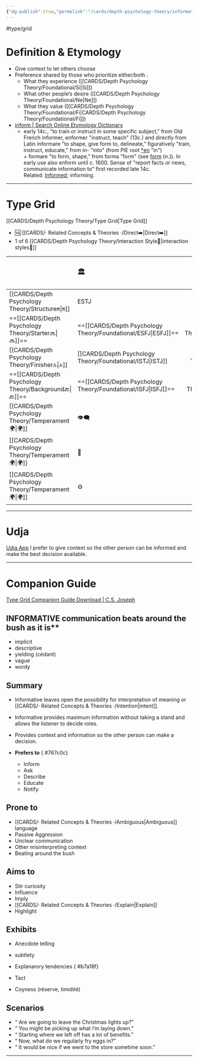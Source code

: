 ```yaml
---
{"dg-publish":true,"permalink":"/cards/depth-psychology-theory/informative/","created":"2023-01-01T13:12:17.828+01:00","updated":"2023-05-18T13:33:00.476+02:00"}
---
```


#type/grid 
# Definition & Etymology 
- Give context to let others choose 
- Preference shared by those who prioritize either/both : 
	- What they experience ([[CARDS/Depth Psychology Theory/Foundational/Si\|Si]])
	- What other people’s desire ([[CARDS/Depth Psychology Theory/Foundational/Ne\|Ne]])
	- What they value ([[CARDS/Depth Psychology Theory/Foundational/Fi\|CARDS/Depth Psychology Theory/Foundational/Fi]])
- [inform | Search Online Etymology Dictionary](https://www.etymonline.com/search?q=inform)
	- early 14c., "to train or instruct in some specific subject," from Old French informer, enformer "instruct, teach" (13c.) and directly from Latin informare "to shape, give form to, delineate," figuratively "train, instruct, educate," from in- "into" (from PIE root [*en](https://www.etymonline.com/word/*en?ref=etymonline_crossreference "Etymology, meaning and definition of *en ") "in") + formare "to form, shape," from forma "form" (see [form](https://www.etymonline.com/word/form?ref=etymonline_crossreference#etymonline_v_11807 "Etymology, meaning and definition of form ") (n.)). In early use also enform until c. 1600. Sense of "report facts or news, communicate information to" first recorded late 14c. Related: [Informed](https://www.etymonline.com/word/Informed?ref=etymonline_crossreference "Etymology, meaning and definition of Informed "); informing.
---
# Type Grid 
[[CARDS/Depth Psychology Theory/Type Grid\|Type Grid]]
- 🆚 [[CARDS/· Related Concepts & Theories ·/Direct➡️\|Direct➡️]] 
- 1 of 6 [[CARDS/Depth Psychology Theory/Interaction Style💬\|interaction styles💬]] 

|                      | <font size="4"> 🏛️</font>   |  <font size="4"> 🧰</font>   | <font size="4"> 🔮</font> | <font size="4"> 🦄</font>    | [[CARDS/Depth Psychology Theory/Interaction Style💬\|💬]]                      |   [[CARDS/Depth Psychology Theory/Interaction Style💬\|💬]]                           |   [[CARDS/Depth Psychology Theory/Interaction Style💬\|💬]]                    |
|:-------------------- |:--------------------- |:---------------------:|:------------------------- |:--------------------- |:--------------------- |:-------------------------- |:--------------------- |
| [[CARDS/Depth Psychology Theory/Structure🔛\|🔛]]  |  ESTJ               |        ESTP         |  ENTJ                   |  ENFJ               |➡️     | 👋    | 🏆    |
| ==[[CARDS/Depth Psychology Theory/Starter🔜\|🔜]]==    | ==[[CARDS/Depth Psychology Theory/Foundational/ESFJ\|ESFJ]]==              |       ==[[CARDS/Depth Psychology Theory/Foundational/ESFP\|ESFP]]==| ==[[CARDS/Depth Psychology Theory/Foundational/ENTP\|ENTP]]==                  | ==[[CARDS/Depth Psychology Theory/Foundational/ENFP\|ENFP]]==              | ==[[CARDS/Depth Psychology Theory/Informative↪️\|↪️]]== | 👋    | 🏃 |
|  [[CARDS/Depth Psychology Theory/Finisher🔝\|🔝]]    |  [[CARDS/Depth Psychology Theory/Foundational/ISTJ\|ISTJ]]|        [[CARDS/Depth Psychology Theory/Foundational/ISTP\|ISTP]]         |  [[CARDS/Depth Psychology Theory/Foundational/INTJ\|INTJ]]|  [[CARDS/Depth Psychology Theory/Foundational/INFJ\|INFJ]]| ➡️    |  🧘‍♂️ | 🏃 |
| ==[[CARDS/Depth Psychology Theory/Background🔙\|🔙]]== | ==[[CARDS/Depth Psychology Theory/Foundational/ISFJ\|ISFJ]]==              |       ==[[CARDS/Depth Psychology Theory/Foundational/ISFP\|ISFP]]==        | ==[[CARDS/Depth Psychology Theory/Foundational/INTP\|INTP]]==                  | ==[[CARDS/Depth Psychology Theory/Foundational/INFP\|INFP]]==              | ==[[CARDS/Depth Psychology Theory/Informative↪️\|↪️]]== | 🧘‍♂️ | 🏆  |
|  [[CARDS/Depth Psychology Theory/Temperament🌍\|🌍]]                     | 👁️‍🗨️ | 👁️‍🗨️ | 🧲        | 🧲    |                       |                            |                       |
|  [[CARDS/Depth Psychology Theory/Temperament🌍\|🌍]]                     | 🐜 |  🦊  | 🦊     | 🐜                       |                            |                       |
|  [[CARDS/Depth Psychology Theory/Temperament🌍\|🌍]]                     | ⚙️  |  👀   |⚙️      |👀  |                       |                            |                      |

---
# Udja
[Udja App](https://www.udja.app/#/)
I prefer to give context so the other person can be informed and make the best decision available.

---
# Companion Guide 
[Type Grid Companion Guide Download | C.S. Joseph](https://csjoseph.life/type-grid-companion-guide-download/)
## INFORMATIVE communication beats around the bush as it is** 
- implicit
- descriptive
- yielding (cédant)
- vague
- wordy 

## **Summary**
- Informative leaves open the possibility for interpretation of meaning or [[CARDS/· Related Concepts & Theories ·/Intention\|intent]].
- Informative provides maximum information without taking a stand and allows the listener to decide roles.
- Provides context and information so the other person can make a decision.

- **Prefers to**
{ #767c0c}

	- Inform
	- Ask
	- Describe
	- Educate 
	- Notify

## **Prone to**
- [[CARDS/· Related Concepts & Theories ·/Ambiguous\|Ambiguous]] language
- Passive Aggression
- Unclear communication
- Other misinterpreting context
- Beating around the bush

## **Aims to** 
- Stir curiosity
- Influence
- Imply
- [[CARDS/· Related Concepts & Theories ·/Explain\|Explain]]
- Highlight

## **Exhibits**
- Anecdote telling
- subtlety
- Explanarory tendencies
{ #b7a18f}

- Tact
- Coyness (réserve, timidité)

## **Scenarios**
- “ Are we going to leave the Christmas lights up?”
- “ You might be picking up what I’m laying down.”
- “ Starting where we left off has a lot of benefits.”
- “ Now, what do we regularly fry eggs in?”
- “ It would be nice if we went to the store sometime soon.”
---




